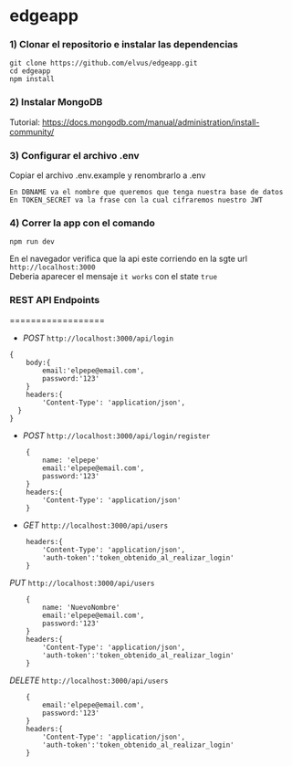 # edgeapp
### 1) Clonar el repositorio e instalar las dependencias
``` 
git clone https://github.com/elvus/edgeapp.git
cd edgeapp
npm install
```
### 2) Instalar MongoDB
Tutorial: https://docs.mongodb.com/manual/administration/install-community/
### 3) Configurar el archivo .env
Copiar el archivo .env.example y renombrarlo a .env
```
En DBNAME va el nombre que queremos que tenga nuestra base de datos
En TOKEN_SECRET va la frase con la cual cifraremos nuestro JWT 
```
### 4) Correr la app con el comando
```
npm run dev
```
En el navegador verifica que la api este corriendo en la sgte url   
`http://localhost:3000`   
Deberia aparecer el mensaje `it works` con el state `true`

### REST API Endpoints
==================

* *POST* `http://localhost:3000/api/login`
```
{
    body:{
		email:'elpepe@email.com',
		password:'123'
    }
    headers:{
        'Content-Type': 'application/json',
  }
}
```
* *POST* `http://localhost:3000/api/login/register`
```
    {
		name: 'elpepe'
        email:'elpepe@email.com',
		password:'123'
    }
    headers:{
        'Content-Type': 'application/json'
    }
```
* *GET* `http://localhost:3000/api/users`
```
    headers:{
        'Content-Type': 'application/json',
        'auth-token':'token_obtenido_al_realizar_login'
    }
```
*PUT* `http://localhost:3000/api/users`
```
    {
		name: 'NuevoNombre'
        email:'elpepe@email.com',
		password:'123'
    }
    headers:{
        'Content-Type': 'application/json',
		'auth-token':'token_obtenido_al_realizar_login'
    }
```
*DELETE* `http://localhost:3000/api/users`
```
    {
        email:'elpepe@email.com',
		password:'123'
    }
    headers:{
        'Content-Type': 'application/json',
		'auth-token':'token_obtenido_al_realizar_login'
    }
```